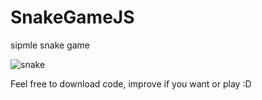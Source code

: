 # SnakeGameJS
sipmle snake game

![snake](https://user-images.githubusercontent.com/34587275/113363664-b435f080-9351-11eb-8030-dd355aed3922.gif)

Feel free to download code, improve if you want or play :D
